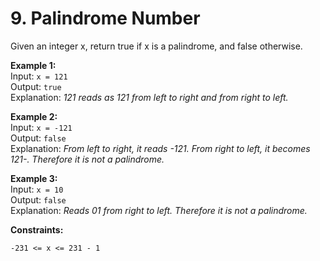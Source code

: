 # 9. Palindrome Number
  
Given an integer x, return true if x is a palindrome, and false otherwise.  
  
  
**Example 1:**  
Input: ```x = 121```  
Output: ```true```  
Explanation: _121 reads as 121 from left to right and from right to left._  
  
**Example 2:**  
Input: ```x = -121```  
Output: ```false```  
Explanation: _From left to right, it reads -121. From right to left, it becomes 121-. Therefore it is not a palindrome._  
  
**Example 3:**  
Input: ```x = 10```  
Output: ```false```  
Explanation: _Reads 01 from right to left. Therefore it is not a palindrome._  
   
  
**Constraints:**  
  
```-231 <= x <= 231 - 1```  